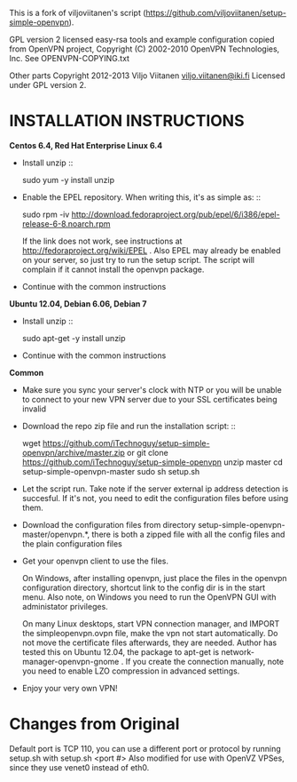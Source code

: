 This is a fork of viljoviitanen's script (https://github.com/viljoviitanen/setup-simple-openvpn).

GPL version 2 licensed easy-rsa tools and example configuration copied
from OpenVPN project, Copyright (C) 2002-2010 OpenVPN Technologies, Inc.
See OPENVPN-COPYING.txt

Other parts Copyright 2012-2013 Viljo Viitanen <viljo.viitanen@iki.fi>
Licensed under GPL version 2. 

INSTALLATION INSTRUCTIONS
=========================


**Centos 6.4, Red Hat Enterprise Linux 6.4**

- Install unzip ::

    sudo yum -y install unzip

- Enable the EPEL repository. When writing this, it's as simple as: ::

    sudo rpm -iv http://download.fedoraproject.org/pub/epel/6/i386/epel-release-6-8.noarch.rpm

  If the link does not work, see instructions at http://fedoraproject.org/wiki/EPEL .
  Also EPEL may already be enabled on your server, so just try to run the setup script.
  The script will complain if it cannot install the openvpn package.

- Continue with the common instructions

**Ubuntu 12.04, Debian 6.06, Debian 7**

- Install unzip ::

    sudo apt-get -y install unzip

- Continue with the common instructions

**Common**

- Make sure you sync your server's clock with NTP or you will be unable to connect to your new VPN server
  due to your SSL certificates being invalid

- Download the repo zip file and run the installation script: ::

    wget https://github.com/iTechnoguy/setup-simple-openvpn/archive/master.zip or git clone https://github.com/iTechnoguy/setup-simple-openvpn
    unzip master
    cd setup-simple-openvpn-master
    sudo sh setup.sh

- Let the script run. Take note if the server external ip address
  detection is succesful. If it's not, you need to edit the
  configuration files before using them.

- Download the configuration files from directory setup-simple-openvpn-master/openvpn.*,
  there is both a zipped file with all the config files and
  the plain configuration files

- Get your openvpn client to use the files.

    On Windows, after installing openvpn, just place the files in the openvpn
    configuration directory, shortcut link to the config dir is in the start menu.
    Also note, on Windows you need to run the OpenVPN GUI with administator
    privileges.

    On many Linux desktops, start VPN connection manager, and IMPORT the
    simpleopenvpn.ovpn file, make the vpn not start automatically.
    Do not move the certificate files afterwards, they are needed.
    Author has tested this on Ubuntu 12.04, the package to apt-get is
    network-manager-openvpn-gnome . If you create the connection manually,
    note you need to enable LZO compression in advanced settings.

- Enjoy your very own VPN!

Changes from Original
=====================

Default port is TCP 110, you can use a different port or protocol by running setup.sh with setup.sh <port #> <protocol>
Also modified for use with OpenVZ VPSes, since they use venet0 instead of eth0.
